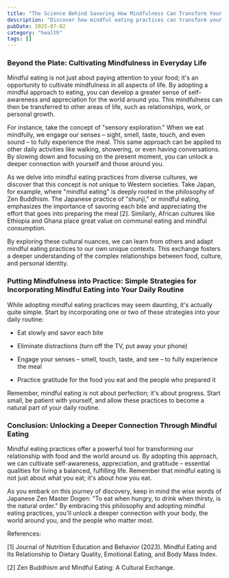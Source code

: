 ```yaml
---
title: "The Science Behind Savoring How Mindfulness Can Transform Your Relationship with Food"
description: "Discover how mindful eating practices can transform your relationship with food, boost mental health, and cultivate greater self-awareness in daily life."
pubDate: 2025-07-02
category: "health"
tags: []
---
```


### **Beyond the Plate: Cultivating Mindfulness in Everyday Life**

Mindful eating is not just about paying attention to your food; it's an opportunity to cultivate mindfulness in all aspects of life. By adopting a mindful approach to eating, you can develop a greater sense of self-awareness and appreciation for the world around you. This mindfulness can then be transferred to other areas of life, such as relationships, work, or personal growth.

For instance, take the concept of "sensory exploration." When we eat mindfully, we engage our senses – sight, smell, taste, touch, and even sound – to fully experience the meal. This same approach can be applied to other daily activities like walking, showering, or even having conversations. By slowing down and focusing on the present moment, you can unlock a deeper connection with yourself and those around you.

As we delve into mindful eating practices from diverse cultures, we discover that this concept is not unique to Western societies. Take Japan, for example, where "mindful eating" is deeply rooted in the philosophy of Zen Buddhism. The Japanese practice of "shunji," or mindful eating, emphasizes the importance of savoring each bite and appreciating the effort that goes into preparing the meal [2]. Similarly, African cultures like Ethiopia and Ghana place great value on communal eating and mindful consumption.

By exploring these cultural nuances, we can learn from others and adapt mindful eating practices to our own unique contexts. This exchange fosters a deeper understanding of the complex relationships between food, culture, and personal identity.

### **Putting Mindfulness into Practice: Simple Strategies for Incorporating Mindful Eating into Your Daily Routine**

While adopting mindful eating practices may seem daunting, it's actually quite simple. Start by incorporating one or two of these strategies into your daily routine:

* Eat slowly and savor each bite

* Eliminate distractions (turn off the TV, put away your phone)

* Engage your senses – smell, touch, taste, and see – to fully experience the meal

* Practice gratitude for the food you eat and the people who prepared it

Remember, mindful eating is not about perfection; it's about progress. Start small, be patient with yourself, and allow these practices to become a natural part of your daily routine.

### **Conclusion: Unlocking a Deeper Connection Through Mindful Eating**

Mindful eating practices offer a powerful tool for transforming our relationship with food and the world around us. By adopting this approach, we can cultivate self-awareness, appreciation, and gratitude – essential qualities for living a balanced, fulfilling life. Remember that mindful eating is not just about what you eat; it's about how you eat.

As you embark on this journey of discovery, keep in mind the wise words of Japanese Zen Master Dogen: "To eat when hungry, to drink when thirsty, is the natural order." By embracing this philosophy and adopting mindful eating practices, you'll unlock a deeper connection with your body, the world around you, and the people who matter most.

References:

[1] Journal of Nutrition Education and Behavior (2023). Mindful Eating and Its Relationship to Dietary Quality, Emotional Eating, and Body Mass Index.

[2] Zen Buddhism and Mindful Eating: A Cultural Exchange.